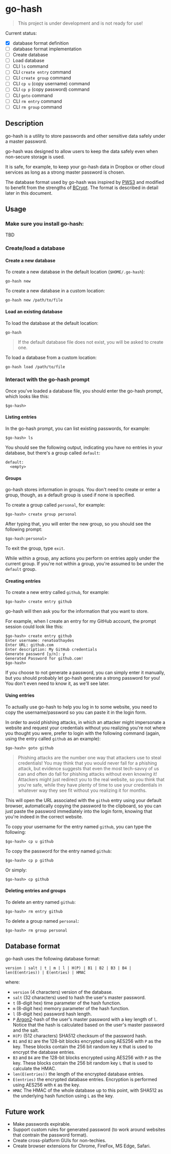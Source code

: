 # go-hash

> This project is under development and is not ready for use!

Current status:

- [x] database format definition
- [ ] database format implementation
- [ ] Create database
- [ ] Load database
- [ ] CLI `ls` command
- [ ] CLI `create entry` command
- [ ] CLI `create group` command
- [ ] CLI `cp u` (copy username) command
- [ ] CLI `cp p` (copy password) command
- [ ] CLI `goto` command
- [ ] CLI `rm entry` command
- [ ] CLI `rm group` command

## Description

go-hash is a utility to store passwords and other sensitive data safely under a master password.

go-hash was designed to allow users to keep the data safely even when non-secure storage is used.

It is safe, for example, to keep your go-hash data in Dropbox or other cloud services as long as a strong master password is chosen.

The database format used by go-hash was inspired by [PWS3](https://metacpan.org/pod/distribution/Crypt-PWSafe3/lib/Crypt/PWSafe3/Databaseformat.pm)
and modified to benefit from the strengths of [BCrypt](https://en.wikipedia.org/wiki/Bcrypt).
The format is described in detail later in this document.

## Usage

### Make sure you install go-hash:

TBD

### Create/load a database

#### Create a new database

To create a new database in the default location (`$HOME/.go-hash`):

```
go-hash new
```

To create a new database in a custom location:

```
go-hash new /path/to/file
```

#### Load an existing database

To load the database at the default location:

```
go-hash
```

> If the default database file does not exist, you will be asked to create one.

To load a database from a custom location:

```
go-hash load /path/to/file
```

### Interact with the go-hash prompt

Once you've loaded a database file, you should enter the go-hash prompt, which looks like this:

```
$go-hash>
```

#### Listing entries

In the go-hash prompt, you can list existing passwords, for example:

```
$go-hash> ls
```

You should see the following output, indicating you have no entries in your database, but there's a group called `default`:

```
default:
  <empty>
```

#### Groups

go-hash stores information in groups. You don't need to create or enter a group, though, as a default group is used if none is specified.

To create a group called `personal`, for example:

```
$go-hash> create group personal
```

After typing that, you will enter the new group, so you should see the following prompt:

```
$go-hash:personal>
```

To exit the group, type `exit`.

While within a group, any actions you perform on entries apply under the current group. If you're not within a group, you're assumed to be under the `default` group.

#### Creating entries

To create a new entry called `github`, for example:

```
$go-hash> create entry github
```

go-hash will then ask you for the information that you want to store.

For example, when I create an entry for my GitHub account, the prompt session could look like this:

```
$go-hash> create entry github
Enter username: renatoathaydes
Enter URL: github.com
Enter description: My GitHub credentials
Generate password [y/n]: y
Generated Password for github.com!
$go-hash> 
```

If you choose to not generate a password, you can simply enter it manually, but you should probably let go-hash generate a strong password for you! You don't even need to know it, as we'll see later.

#### Using entries

To actually use go-hash to help you log in to some website, you need to copy the username/password so you can paste it in the login form.

In order to avoid phishing attacks, in which an attacker might impersonate a website and request your credentials
without you realizing you're not where you thought you were, prefer to login with the following command 
(again, using the entry called `github` as an example):

```
$go-hash> goto github
```

> Phishing attacks are the number one way that attackers use to steal credentials! You may think that you would never 
fall for a phishing attack, but evidence suggests that even the most tech-savvy of us can and often do fall for phishing
attacks without even knowing it! Attackers might just redirect you to the real website, so you think that you're safe,
while they have plenty of time to use your credentials in whatever way they see fit without you realizing it for months.

This will open the URL associated with the `github` entry using your default browser, automatically copying
the password to the clipboard, so you can just paste the password immediately into the login form, knowing that you're indeed in the correct website.

To copy your username for the entry named `github`, you can type the following:

```
$go-hash> cp u github
```

To copy the password for the entry named `github`:

```
$go-hash> cp p github
```

Or simply:

```
$go-hash> cp github
```

#### Deleting entries and groups

To delete an entry named `github`:

```
$go-hash> rm entry github
```

To delete a group named `personal`:

```
$go-hash> rm group personal
```

## Database format

go-hash uses the following database format:

```
version | salt | t | m | l | H(P) | B1 | B2 | B3 | B4 | len(E(entries)) | E(entries) | HMAC
```

where:

* `version` (4 characters) version of the database.
* `salt` (32 characters) used to hash the user's master password.
* `t` (8-digit hex) time parameter of the hash function.
* `m` (8-digit hex) memory parameter of the hash function.
* `l` (8-digit hex) password hash length.
* `P` [Argon2](https://github.com/p-h-c/phc-winner-argon2)-hash of the user's master password with a key length of `l`.
  Notice that the hash is calculated based on the user's master password and the salt.
* `H(P)` (512 characters) SHA512 checksum of the password hash.
* `B1` and `B2` are the 128-bit blocks encrypted using AES256 with `P` as the key. These blocks contain the 256 bit random
  key `K` that is used to encrypt the database entries.
* `B3` and `B4` are the 128-bit blocks encrypted using AES256 with `P` as the key. These blocks contain the 256 bit random
  key `L` that is used to calculate the HMAC.
* `len(E(entries))` the length of the encrypted database entries.
* `E(entries)` the encrypted database entries. Encryption is performed using AES256 with `K` as the key.
* `HMAC` The HMAC of the whole database up to this point, with SHA512 as the underlying hash function using `L` as the key.

## Future work

* Make passwords expirable.
* Support custom rules for generated password (to work around websites that contrain the password format).
* Create cross-platform GUIs for non-techies.
* Create browser extensions for Chrome, FireFox, MS Edge, Safari.
